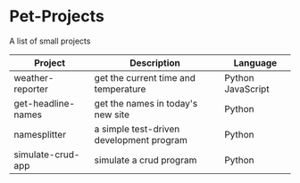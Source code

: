 # Pet-Projects

A list of small projects

| Project            | Description                              | Language          |
| ------------------ | ---------------------------------------- | ----------------- |
| weather-reporter   | get the current time and temperature     | Python JavaScript |
| get-headline-names | get the names in today's new site        | Python            |
| namesplitter       | a simple test-driven development program | Python            |
| simulate-crud-app  | simulate a crud program                  | Python            |


